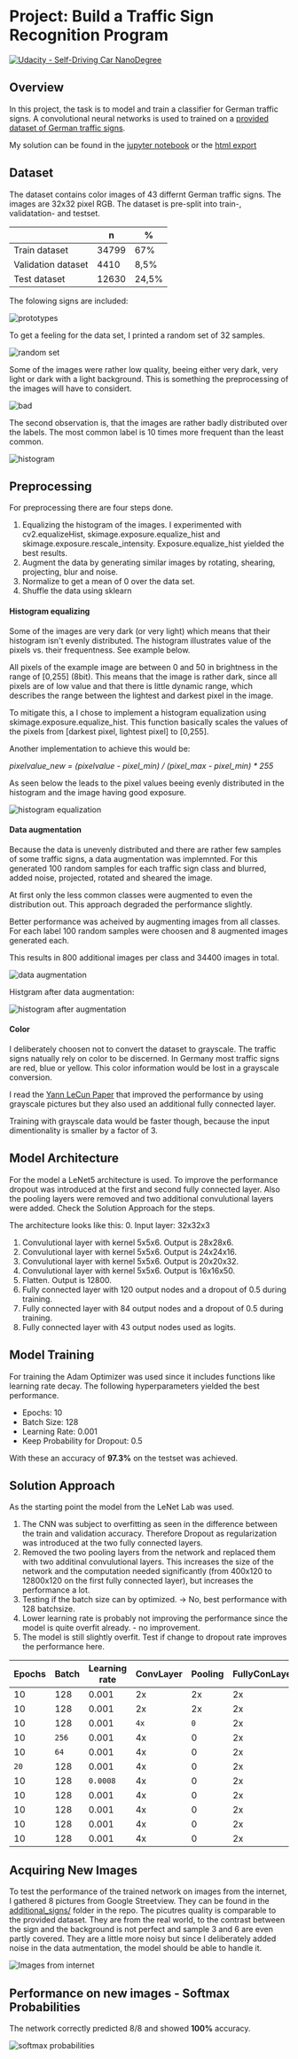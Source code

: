 # Project: Build a Traffic Sign Recognition Program
[![Udacity - Self-Driving Car NanoDegree](https://s3.amazonaws.com/udacity-sdc/github/shield-carnd.svg)](http://www.udacity.com/drive)

## Overview
In this project, the task is to model and train a classifier for German traffic signs. A convolutional neural networks is used to trained on a  [provided dataset of German traffic signs](http://benchmark.ini.rub.de/?section=gtsrb&subsection=dataset).

My solution can be found in the [jupyter notebook](https://github.com/stefancyliax/CarND-Traffic-Sign-Classifier-Project/raw/master/Traffic_Sign_Classifier.ipynb) or the [html export](https://github.com/stefancyliax/CarND-Traffic-Sign-Classifier-Project/raw/master/Traffic_Sign_Classifier.html)

## Dataset
The dataset contains color images of 43 differnt German traffic signs. The images are 32x32 pixel RGB. The dataset is pre-split into train-, validatation- and testset.

|                    | n     | %     |
|--------------------|-------|-------|
| Train dataset      | 34799 | 67%   |
| Validation dataset | 4410  | 8,5%  |
| Test dataset       | 12630 | 24,5% |

The folowing signs are included:

![prototypes](https://github.com/stefancyliax/CarND-Traffic-Sign-Classifier-Project/raw/master/pic/prototypes.png)


To get a feeling for the data set, I printed a random set of 32 samples.

![random set](https://github.com/stefancyliax/CarND-Traffic-Sign-Classifier-Project/raw/master/pic/random_set.png)

Some of the images were rather low quality, beeing either very dark, very light or dark with a light background. This is something the preprocessing of the images will have to considert.

![bad](https://github.com/stefancyliax/CarND-Traffic-Sign-Classifier-Project/raw/master/pic/bad_samples.png)

The second observation is, that the images are rather badly distributed over the labels. The most common label is 10 times more frequent than the least common.

![histogram](https://github.com/stefancyliax/CarND-Traffic-Sign-Classifier-Project/raw/master/pic/histogram.png)


## Preprocessing
For preprocessing there are four steps done.
1. Equalizing the histogram of the images. I experimented with cv2.equalizeHist, skimage.exposure.equalize_hist and skimage.exposure.rescale_intensity. Exposure.equalize_hist yielded the best results.
2. Augment the data by generating similar images by rotating, shearing, projecting, blur and noise.
3. Normalize to get a mean of 0 over the data set.
4. Shuffle the data using sklearn

#### Histogram equalizing
Some of the images are very dark (or very light) which means that their histogram isn't evenly distributed. The histogram illustrates value of the pixels vs. their frequentness. See example below.

All pixels of the example image are between 0 and 50 in brightness in the range of [0,255] (8bit). This means that the image is rather dark, since all pixels are of low value and that there is little dynamic range, which describes the range between the lightest and darkest pixel in the image.

To mitigate this, a I chose to implement a histogram equalization using skimage.exposure.equalize_hist. This function basically scales the values of the pixels from [darkest pixel, lightest pixel] to [0,255].

Another implementation to achieve this would be:

 *pixelvalue_new = (pixelvalue - pixel_min) / (pixel_max - pixel_min) * 255*

 As seen below the leads to the pixel values beeing evenly distributed in the histogram and the image having good exposure.

![histogram equalization](https://github.com/stefancyliax/CarND-Traffic-Sign-Classifier-Project/raw/master/pic/hist_equ.png)

#### Data augmentation
Because the data is unevenly distributed and there are rather few samples of some traffic signs, a data augmentation was implemnted. For this generated 100 random samples for each traffic sign class and blurred, added noise, projected, rotated and sheared the image.

At first only the less common classes were augmented to even the distribution out. This approach degraded the performance slightly.

Better performance was acheived by augmenting images from all classes. For each label 100 random samples were choosen and 8 augmented images generated each.

This results in 800 additional images per class and 34400 images in total.

![data augmentation](https://github.com/stefancyliax/CarND-Traffic-Sign-Classifier-Project/raw/master/pic/data_aug.png)

Histgram after data augmentation:

![histogram after augmentation](https://github.com/stefancyliax/CarND-Traffic-Sign-Classifier-Project/raw/master/pic/histogram_after_aug.png)

#### Color
I deliberately choosen not to convert the dataset to grayscale. The traffic signs natually rely on color to be discerned. In Germany most traffic signs are red, blue or yellow. This color information would be lost in a grayscale conversion.

I read the [Yann LeCun Paper](http://yann.lecun.com/exdb/publis/pdf/sermanet-ijcnn-11.pdf) that improved the performance by using grayscale pictures but they also used an additional fully connected layer.

Training with grayscale data would be faster though, because the input dimentionality is smaller by a factor of 3.

## Model Architecture
For the model a LeNet5 architecture is used.
To improve the performance dropout was introduced at the first and second fully connected layer. Also the pooling layers were removed and two additional convulutional layers were added. Check the Solution Approach for the steps.

The architecture looks like this:
0. Input layer: 32x32x3
1. Convulutional layer with kernel 5x5x6. Output is 28x28x6.
2. Convulutional layer with kernel 5x5x6. Output is 24x24x16.
3. Convulutional layer with kernel 5x5x6. Output is 20x20x32.
4. Convulutional layer with kernel 5x5x6. Output is 16x16x50.
5. Flatten. Output is 12800.
6. Fully connected layer with 120 output nodes and a dropout of 0.5 during training.
7. Fully connected layer with 84 output nodes and a dropout of 0.5 during training.
8. Fully connected layer with 43 output nodes used as logits.

## Model Training
For training the Adam Optimizer was used since it includes functions like learning rate decay.
The following hyperparameters yielded the best performance.
- Epochs: 10
- Batch Size: 128
- Learning Rate: 0.001
- Keep Probability for Dropout: 0.5

With these an accuracy of **97.3%** on the testset was achieved.

## Solution Approach
As the starting point the model from the LeNet Lab was used.
1. The CNN was subject to overfitting as seen in the difference between the train and validation accuracy. Therefore Dropout as regularization was introduced at the two fully connected layers.
2. Removed the two pooling layers from the network and replaced them with two additinal convulutional layers. This increases the size of the network and the computation needed significantly (from 400x120 to 12800x120 on the first fully connected layer), but increases the performance a lot.
3. Testing if the batch size can by optimized. -> No, best performance with 128 batchsize.
4. Lower learning rate is probably not improving the performance since the model is quite overfit already. - no improvement.
5. The model is still slightly overfit. Test if change to dropout rate improves the performance here.

| Epochs | Batch | Learning rate | ConvLayer | Pooling | FullyConLayer | Dropout | Train | Validation | Test  |
|--------|-------|---------------|-----------|---------|---------------|---------|-------|------------|-------|
| 10     | 128   | 0.001         | 2x        | 2x      | 2x            | 0       | 0.980 | 0.897      | 0.899 |
| 10     | 128   | 0.001         | 2x        | 2x      | 2x            | `2x, 0.5` | 0.946 | 0.956      | 0.928 |
| 10     | 128   | 0.001         | `4x`      | `0`     | 2x            | 2x, 0.5 | 0.994 | 0.985      | **0.973** |
| 10     | `256` | 0.001         | 4x        | 0       | 2x            | 2x, 0.5 | 0.990 | 0.989      | 0.968 |
| 10     | `64`  | 0.001         | 4x        | 0       | 2x            | 2x, 0.5 | 0.993 | 0.976      | 0.968 |
| `20`   | 128   | 0.001         | 4x        | 0       | 2x            | 2x, 0.5 | 0.999 | 0.989      | 0.972 |
| 10     | 128   | `0.0008`      | 4x        | 0       | 2x            | 2x, 0.5 | 0.995 | 0.985      | 0.971 |
| 10     | 128   | 0.001         | 4x        | 0       | 2x            | 2x, `0.45`| 0.992 | 0.979      | 0.973 |
| 10     | 128   | 0.001         | 4x        | 0       | 2x            | 2x, `0.4` | 0.972 | 0.963      | 0.953 |
| 10     | 128   | 0.001         | 4x        | 0       | 2x            | 2x, `0.55`| 0.996 | 0.980      | 0.965 |
| 10     | 128   | 0.001         | 4x        | 0       | 2x            | 2x, `0.6` | 0.996 | 0.976      | 0.964 |


## Acquiring New Images
To test the performance of the trained network on images from the internet, I gathered 8 pictures from Google Streetview. They can be found in the [additional_signs/](https://github.com/stefancyliax/CarND-Traffic-Sign-Classifier-Project/tree/master/additional_signs) folder in the repo.
The picutres quality is comparable to the provided dataset. They are from the real world, to the contrast between the sign and the background is not perfect and sample 3 and 6 are even partly covered. They are a little more noisy but since I deliberately added noise in the data autmentation, the model should be able to handle it.

![Images from internet](https://github.com/stefancyliax/CarND-Traffic-Sign-Classifier-Project/raw/master/pic/new_samples.png)

## Performance on new images -  Softmax Probabilities
The network correctly predicted 8/8 and showed **100%** accuracy.

![softmax probabilities](https://github.com/stefancyliax/CarND-Traffic-Sign-Classifier-Project/raw/master/pic/softmax.png)
